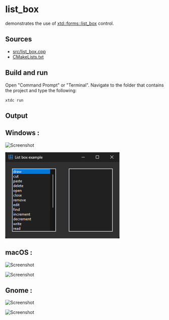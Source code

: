 # list_box

demonstrates the use of [xtd::forms::list_box](https://gammasoft71.github.io/xtd/reference_guides/latest/classxtd_1_1forms_1_1list__box.html) control.

## Sources

* [src/list_box.cpp](src/list_box.cpp)
* [CMakeLists.txt](CMakeLists.txt)

## Build and run

Open "Command Prompt" or "Terminal". Navigate to the folder that contains the project and type the following:

```shell
xtdc run
```

## Output

## Windows :

![Screenshot](../../../../docs/pictures/examples/list_box_w.png)

![Screenshot](../../../../docs/pictures/examples/list_box_wd.png)

## macOS :

![Screenshot](../../../../docs/pictures/examples/list_box_m.png)

![Screenshot](../../../../docs/pictures/examples/list_box_md.png)

## Gnome :

![Screenshot](../../../../docs/pictures/examples/list_box_g.png)

![Screenshot](../../../../docs/pictures/examples/list_box_gd.png)
